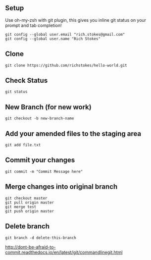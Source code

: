 ## Setup
Use oh-my-zsh with git plugin, this gives you inline git status on your prompt and tab completion!

```
git config --global user.email "rich.stokes@gmail.com"
git config --global user.name "Rich Stokes"
```

## Clone
`git clone https://github.com/richstokes/hello-world.git `

## Check Status
`git status`

## New Branch (for new work)
`git checkout -b new-branch-name`

## Add your amended files to the staging area
`git add file.txt`

## Commit your changes
`git commit -m "Commit Message here"`

## Merge changes into original branch
```
git checkout master
git pull origin master
git merge test
git push origin master
```

## Delete branch
`git branch -d delete-this-branch`





http://dont-be-afraid-to-commit.readthedocs.io/en/latest/git/commandlinegit.html
